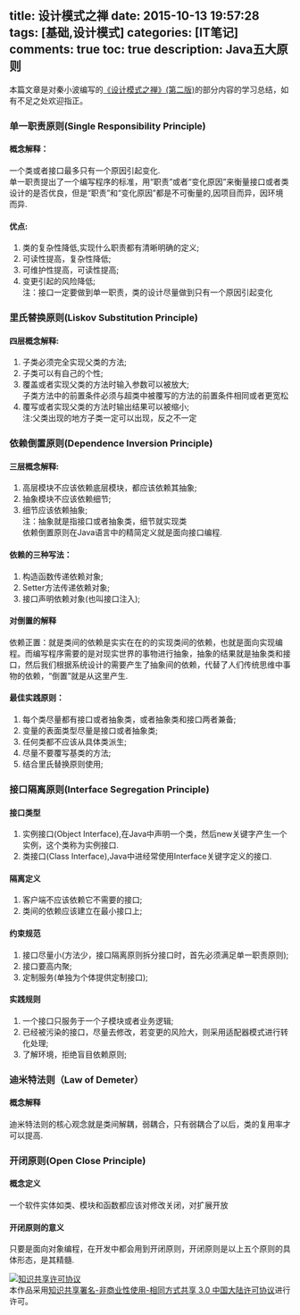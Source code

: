 title: 设计模式之禅
date: 2015-10-13 19:57:28
tags: [基础,设计模式]
categories: [IT笔记]
comments: true
toc: true
description: Java五大原则
---
本篇文章是对秦小波编写的[《设计模式之禅》(第二版)](http://baike.baidu.com/view/3308505.htm)的部分内容的学习总结，如有不足之处欢迎指正。

### 单一职责原则(Single Responsibility Principle)

#### 概念解释： 
   
  一个类或者接口最多只有一个原因引起变化.   
  单一职责提出了一个编写程序的标准，用“职责”或者“变化原因”来衡量接口或者类设计的是否优良，但是“职责”和“变化原因”都是不可衡量的,因项目而异，因环境而异.  

#### 优点: 
 
  1. 类的复杂性降低,实现什么职责都有清晰明确的定义;   
  2. 可读性提高，复杂性降低;  
  3. 可维护性提高，可读性提高;   
  4. 变更引起的风险降低;   
 注：接口一定要做到单一职责，类的设计尽量做到只有一个原因引起变化

### 里氏替换原则(Liskov Substitution Principle)

#### 四层概念解释:

 1. 子类必须完全实现父类的方法;   
 2. 子类可以有自己的个性;   
 3. 覆盖或者实现父类的方法时输入参数可以被放大;   
 子类方法中的前置条件必须与超类中被覆写的方法的前置条件相同或者更宽松   
 4. 覆写或者实现父类的方法时输出结果可以被缩小;   
注:父类出现的地方子类一定可以出现，反之不一定

### 依赖倒置原则(Dependence Inversion Principle)

#### 三层概念解释:

1. 高层模块不应该依赖底层模块，都应该依赖其抽象;
2. 抽象模块不应该依赖细节;
3. 细节应该依赖抽象;   
注：抽象就是指接口或者抽象类，细节就实现类   
依赖倒置原则在Java语言中的精简定义就是面向接口编程.

#### 依赖的三种写法：

1. 构造函数传递依赖对象;
2. Setter方法传递依赖对象;
3. 接口声明依赖对象(也叫接口注入);

#### 对倒置的解释

依赖正置：就是类间的依赖是实实在在的的实现类间的依赖，也就是面向实现编程。而编写程序需要的是对现实世界的事物进行抽象，抽象的结果就是抽象类和接口，然后我们根据系统设计的需要产生了抽象间的依赖，代替了人们传统思维中事物的依赖，“倒置”就是从这里产生.

#### 最佳实践原则：

1. 每个类尽量都有接口或者抽象类，或者抽象类和接口两者兼备;
2. 变量的表面类型尽量是接口或者抽象类;
3. 任何类都不应该从具体类派生;
4. 尽量不要覆写基类的方法;
5. 结合里氏替换原则使用;

### 接口隔离原则(Interface Segregation Principle)

#### 接口类型
1. 实例接口(Object Interface),在Java中声明一个类，然后new关键字产生一个实例，这个类称为实例接口.
2. 类接口(Class Interface),Java中进经常使用Interface关键字定义的接口.

#### 隔离定义

1. 客户端不应该依赖它不需要的接口;
2. 类间的依赖应该建立在最小接口上;

#### 约束规范

1. 接口尽量小(方法少，接口隔离原则拆分接口时，首先必须满足单一职责原则);
2. 接口要高内聚;
3. 定制服务(单独为个体提供定制接口);

#### 实践规则

1. 一个接口只服务于一个子模块或者业务逻辑;
2. 已经被污染的接口，尽量去修改，若变更的风险大，则采用适配器模式进行转化处理;
3. 了解环境，拒绝盲目依赖原则;

### 迪米特法则（Law of Demeter）

#### 概念解释

迪米特法则的核心观念就是类间解耦，弱耦合，只有弱耦合了以后，类的复用率才可以提高.

### 开闭原则(Open Close Principle)

#### 概念定义

一个软件实体如类、模块和函数都应该对修改关闭，对扩展开放

#### 开闭原则的意义

只要是面向对象编程，在开发中都会用到开闭原则，开闭原则是以上五个原则的具体形态，是其精髓.


<a rel="license" href="http://creativecommons.org/licenses/by-nc-sa/3.0/cn/"><img alt="知识共享许可协议" style="border-width:0" src="https://i.creativecommons.org/l/by-nc-sa/3.0/cn/88x31.png" /></a><br />本作品采用<a rel="license" href="http://creativecommons.org/licenses/by-nc-sa/3.0/cn/">知识共享署名-非商业性使用-相同方式共享 3.0 中国大陆许可协议</a>进行许可。






